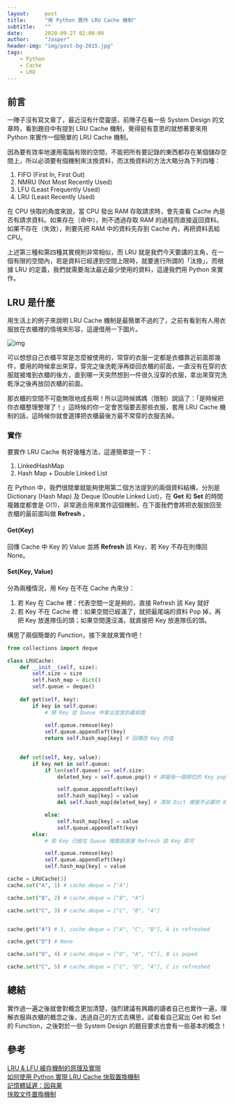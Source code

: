 ```yaml
---
layout:     post
title:      "用 Python 實作 LRU Cache 機制"
subtitle:   ""
date:       2020-09-27 02:00:00
author:     "Jasper"
header-img: "img/post-bg-2015.jpg"
tags:
    - Python
    - Cache
    - LRU
---
```

## 前言

一陣子沒有寫文章了，最近沒有什麼靈感，前陣子在看一些 System Design 的文章時，看到題目中有提到 LRU Cache 機制，覺得挺有意思的就想著要來用 Python 來實作一個簡單的 LRU Cache 機制。

因為要有效率地運用電腦有限的空間，不能把所有要記錄的東西都存在某個儲存空間上，所以必須要有個機制來汰換資料，而汰換資料的方法大略分為下列四種：

1. FIFO (First In, First Out)
2. NMRU (Not Most Recently Used)
3. LFU (Least Frequently Used)
4. LRU (Least Recently Used)

在 CPU 快取的角度來說，當 CPU 發出 RAM 存取請求時，會先查看 Cache 內是否有請求資料。如果存在（命中），則不透過存取 RAM 的過程而直接返回資料。如果不存在（失效），則要先把 RAM 中的資料先存到 Cache 內，再把資料丟給 CPU。

上述第三種和第四種其實規則非常相似，而 LRU 就是我們今天要講的主角，在一個有限的空間內，若是資料已經達到空間上限時，就要進行所謂的「汰換」，而根據 LRU 的定義，我們就需要淘汰最近最少使用的資料，這邊我們用 Python 來實作。

## LRU 是什麼

用生活上的例子來說明 LRU Cache 機制是最簡單不過的了，之前有看到有人用衣服放在衣櫃裡的情境來形容，這邊借用一下圖片。

![img](https://pbs.twimg.com/media/Dsa6TcAVAAEUcTw?format=jpg&name=small)

可以想想自己衣櫃平常是怎麼被使用的，常穿的衣服一定都是衣櫃靠近前面那幾件，要用的時候拿出來穿，穿完之後洗乾淨再掛回衣櫃的前面，一直沒有在穿的衣服就被堆到衣櫃的後方，直到哪一天突然想到一件很久沒穿的衣服，拿出來穿完洗乾淨之後再放回衣櫃的前面。

那衣櫃的空間不可能無限地成長啊！所以這時候媽媽（限制）說話了：「是時候把你衣櫃整理整理了！」這時候的你一定會苦惱要丟那些衣服，套用 LRU Cache 機制的話，這時候你就會選擇把衣櫃最後方最不常穿的衣服丟掉。

### 實作

要實作 LRU Cache 有好幾種方法，這邊簡單提一下：

1. LinkedHashMap
2. Hash Map + Double Linked List

在 Python 中，我們很間單就能夠使用第二個方法提到的兩個資料結構，分別是 Dictionary (Hash Map) 及 Deque (Double Linked List)，在 **Get** 和 **Set** 的時間複雜度都會是 O(1)，非常適合用來實作這個機制，在下面我們會將把衣服放回至衣櫃的最前面叫做 **Refresh** 。

#### Get(Key)

回傳 Cache 中 Key 的 Value 並將 **Refresh** 該 Key，若 Key 不存在則傳回 None。

#### Set(Key, Value)
分為兩種情況，用 Key 在不在 Cache 內來分：

1. 若 Key 在 Cache 裡：代表空間一定是夠的，直接 Refresh 該 Key 就好
2. 若 Key 不在 Cache 裡：如果空間已經滿了，就把最尾端的資料 Pop 掉，再把 Key 放進隊伍的頭；如果空間還沒滿，就直接把 Key 放進隊伍的頭。

構思了兩個簡單的 Function，接下來就來實作吧！

```python
from collections import deque

class LRUCache:
    def __init__(self, size):
        self.size = size
        self.hash_map = dict()
        self.queue = deque()
    
    def get(self, key):
        if key in self.queue:
            # 將 Key 從 Queue 中拿出並放到最前面
            
            self.queue.remove(key)
            self.queue.appendleft(key)
            return self.hash_map[key] # 回傳該 Key 的值

    
    def set(self, key, value):
        if key not in self.queue:
            if len(self.queue) == self.size:
                deleted_key = self.queue.pop() # 將最後一個順位的 Key pop 掉

                self.queue.appendleft(key)
                self.hash_map[key] = value
                del self.hash_map[deleted_key] # 清除 Dict 裡面不必要的 Key

            else:
                self.hash_map[key] = value
                self.queue.appendleft(key)
        else:
            # 若 Key 已經在 Queue 裡面就直接 Refresh 該 Key 即可

            self.queue.remove(key)
            self.queue.appendleft(key)
            self.hash_map[key] = value

cache = LRUCache(3)
cache.set("A", 1) # cache.deque = ["A"]

cache.set("B", 2) # cache.deque = ["B", "A"]

cache.set("C", 3) # cache.deque = ["C", "B", "A"]


cache.get("A") # 1, cache.deque = ["A", "C", "B"], A is refreshed

cache.get("D") # None

cache.set("D", 4) # cache.deque = ["D", "A", "C"], B is poped

cache.set("C", 5) # cache.deque = ["C", "D", "A"], C is refreshed

```

## 總結

實作過一遍之後就會對概念更加清楚，強烈建議有興趣的讀者自己也實作一遍，理解衣服與衣櫃的概念之後，透過自己的方式去構思，試看看自己寫出 Get 和 Set 的 Function，之後對於一些 System Design 的題目要求也會有一些基本的概念！

## 參考

[LRU & LFU 緩存機制的原理及實現](https://zhuanlan.zhihu.com/p/120423040)<br>
[如何使用 Python 實現 LRU Cache 快取置換機制](https://blog.techbridge.cc/2019/04/06/how-to-use-python-implement-least-recently-used/)<br>
[記憶體延遲：因與果](https://www.jishuwen.com/d/2EVz/zh-tw)<br>
[快取文件置換機制](https://zh.wikipedia.org/wiki/%E5%BF%AB%E5%8F%96%E6%96%87%E4%BB%B6%E7%BD%AE%E6%8F%9B%E6%A9%9F%E5%88%B6)<br>